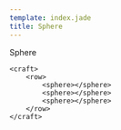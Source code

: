 ```yaml
---
template: index.jade
title: Sphere
---
```


Sphere

```craftml
<craft>
    <row>
        <sphere></sphere>
        <sphere></sphere>
        <sphere></sphere>
    </row>
</craft>
```

